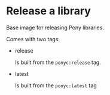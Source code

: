 # Release a library

Base image for releasing Pony libraries.

Comes with two tags:

- release

  Is built from the `ponyc:release` tag.

- latest

  Is built from the `ponyc:latest` tag
